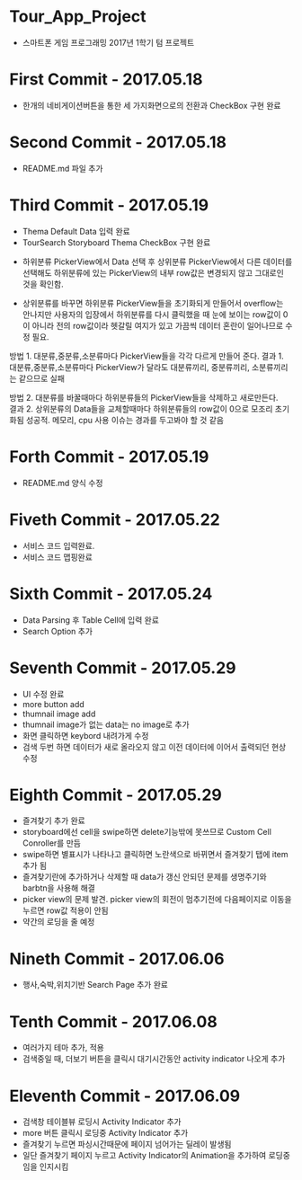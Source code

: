 # Tour_App_Project
<ul><li>스마트폰 게임 프로그래밍 2017년 1학기 텀 프로젝트</li></ul>

# First Commit - 2017.05.18
<ul><li>한개의 네비게이션버튼을 통한 세 가지화면으로의 전환과 CheckBox 구현 완료</li></ul>

# Second Commit - 2017.05.18
<ul><li>README.md 파일 추가</li></ul>

# Third Commit - 2017.05.19
<p><ul><li>Thema Default Data 입력 완료</li>
<li>TourSearch Storyboard Thema CheckBox 구현 완료</p></li>
<li><p>하위분류 PickerView에서 Data 선택 후 상위분류 PickerView에서 다른 데이터를 선택해도 하위분류에 있는 PickerView의 내부 row값은 변경되지 않고 그대로인 것을 확인함.</li><li>상위분류를 바꾸면 하위분류 PickerView들을 초기화되게 만들어서 overflow는 안나지만 사용자의 입장에서 하위분류를 다시 클릭했을 때 눈에 보이는 row값이 0이 아니라 전의 row값이라  헷갈릴 여지가 있고 가끔씩 데이터 혼란이 일어나므로 수정 필요.</li></ul></p>
<p>방법 1. 대분류,중분류,소분류마다 PickerView들을 각각 다르게 만들어 준다.
결과 1. 대분류,중분류,소분류마다 PickerView가 달라도 대분류끼리, 중분류끼리, 소분류끼리는 같으므로 실패</p>
<p>방법 2. 대분류를 바꿀때마다 하위분류들의 PickerView들을 삭제하고 새로만든다.<br>
결과 2. 상위분류의 Data들을 교체할때마다 하위분류들의 row값이 0으로 모조리 초기화됨 성공적. 메모리, cpu 사용 이슈는 경과를 두고봐야 할 것 같음</p>

# Forth Commit - 2017.05.19
<p><ul><li>README.md 양식 수정</li></ul></p>

# Fiveth Commit - 2017.05.22
<p><ul><li>서비스 코드 입력완료.</li>
<li>서비스 코드 맵핑완료</li></ul></p>

# Sixth Commit - 2017.05.24
<p><ul><li>Data Parsing 후 Table Cell에 입력 완료</li>
<li>Search Option 추가</li></ul></p>

# Seventh Commit - 2017.05.29
<p><ul><li>UI 수정 완료</li>
<li>more button add</li>
<li>thumnail image add</li>
<li>thumnail image가 없는 data는 no image로 추가</li>
<li>화면 클릭하면 keybord 내려가게 수정</li>
<li>검색 두번 하면 데이터가 새로 올라오지 않고 이전 데이터에 이어서 출력되던 현상 수정</li></ul></p>

# Eighth Commit - 2017.05.29
<p><ul><li>즐겨찾기 추가 완료</li>
<li>storyboard에선 cell을 swipe하면 delete기능밖에 못쓰므로 Custom Cell Conroller를 만듬</li>
<li>swipe하면 별표시가 나타나고 클릭하면 노란색으로 바뀌면서 즐겨찾기 탭에 item 추가 됨</li>
<li>즐겨찾기란에 추가하거나 삭제할 때 data가 갱신 안되던 문제를 생명주기와 barbtn을 사용해 해결</li>
<li>picker view의 문제 발견. picker view의 회전이 멈추기전에 다음페이지로 이동을 누르면 row값 적용이 안됨</li>
<li>약간의 로딩을 줄 예정</li></ul></p>

# Nineth Commit - 2017.06.06
<p><ul><li>행사,숙박,위치기반 Search Page 추가 완료</li></ul></p>

# Tenth Commit - 2017.06.08
<p><ul><li>여러가지 테마 추가, 적용</li>
<li>검색중일 때, 더보기 버튼을 클릭시 대기시간동안 activity indicator 나오게 추가</li></ul></p>

# Eleventh Commit - 2017.06.09
<p><ul><li>검색창 테이블뷰 로딩시 Activity Indicator 추가</li>
<li>more 버튼 클릭시 로딩중 Activity Indicator 추가</li>
<li>즐겨찾기 누르면 파싱시간때문에 페이지 넘어가는 딜레이 발생됨</li>
<li>일단 즐겨찾기 페이지 누르고 Activity Indicator의 Animation을 추가하여 로딩중임을 인지시킴</li></ul></p>

